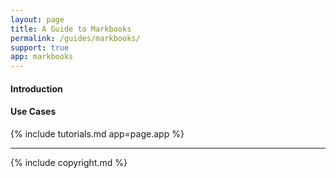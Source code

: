 ```yaml
---
layout: page
title: A Guide to Markbooks
permalink: /guides/markbooks/
support: true
app: markbooks
---
```


#### Introduction

#### Use Cases

{% include tutorials.md app=page.app %}

- - -

{% include copyright.md %}